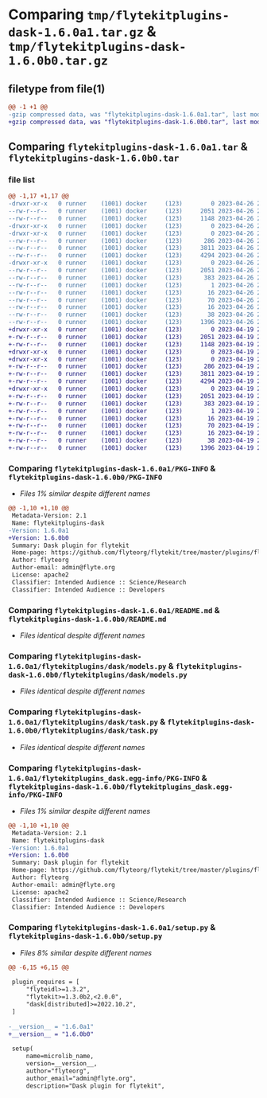 # Comparing `tmp/flytekitplugins-dask-1.6.0a1.tar.gz` & `tmp/flytekitplugins-dask-1.6.0b0.tar.gz`

## filetype from file(1)

```diff
@@ -1 +1 @@
-gzip compressed data, was "flytekitplugins-dask-1.6.0a1.tar", last modified: Wed Apr 26 20:37:22 2023, max compression
+gzip compressed data, was "flytekitplugins-dask-1.6.0b0.tar", last modified: Wed Apr 19 20:54:27 2023, max compression
```

## Comparing `flytekitplugins-dask-1.6.0a1.tar` & `flytekitplugins-dask-1.6.0b0.tar`

### file list

```diff
@@ -1,17 +1,17 @@
-drwxr-xr-x   0 runner    (1001) docker     (123)        0 2023-04-26 20:37:22.813390 flytekitplugins-dask-1.6.0a1/
--rw-r--r--   0 runner    (1001) docker     (123)     2051 2023-04-26 20:37:22.813390 flytekitplugins-dask-1.6.0a1/PKG-INFO
--rw-r--r--   0 runner    (1001) docker     (123)     1148 2023-04-26 20:36:40.000000 flytekitplugins-dask-1.6.0a1/README.md
-drwxr-xr-x   0 runner    (1001) docker     (123)        0 2023-04-26 20:37:22.809390 flytekitplugins-dask-1.6.0a1/flytekitplugins/
-drwxr-xr-x   0 runner    (1001) docker     (123)        0 2023-04-26 20:37:22.813390 flytekitplugins-dask-1.6.0a1/flytekitplugins/dask/
--rw-r--r--   0 runner    (1001) docker     (123)      286 2023-04-26 20:36:40.000000 flytekitplugins-dask-1.6.0a1/flytekitplugins/dask/__init__.py
--rw-r--r--   0 runner    (1001) docker     (123)     3811 2023-04-26 20:36:40.000000 flytekitplugins-dask-1.6.0a1/flytekitplugins/dask/models.py
--rw-r--r--   0 runner    (1001) docker     (123)     4294 2023-04-26 20:36:40.000000 flytekitplugins-dask-1.6.0a1/flytekitplugins/dask/task.py
-drwxr-xr-x   0 runner    (1001) docker     (123)        0 2023-04-26 20:37:22.813390 flytekitplugins-dask-1.6.0a1/flytekitplugins_dask.egg-info/
--rw-r--r--   0 runner    (1001) docker     (123)     2051 2023-04-26 20:37:22.000000 flytekitplugins-dask-1.6.0a1/flytekitplugins_dask.egg-info/PKG-INFO
--rw-r--r--   0 runner    (1001) docker     (123)      383 2023-04-26 20:37:22.000000 flytekitplugins-dask-1.6.0a1/flytekitplugins_dask.egg-info/SOURCES.txt
--rw-r--r--   0 runner    (1001) docker     (123)        1 2023-04-26 20:37:22.000000 flytekitplugins-dask-1.6.0a1/flytekitplugins_dask.egg-info/dependency_links.txt
--rw-r--r--   0 runner    (1001) docker     (123)       16 2023-04-26 20:37:22.000000 flytekitplugins-dask-1.6.0a1/flytekitplugins_dask.egg-info/namespace_packages.txt
--rw-r--r--   0 runner    (1001) docker     (123)       70 2023-04-26 20:37:22.000000 flytekitplugins-dask-1.6.0a1/flytekitplugins_dask.egg-info/requires.txt
--rw-r--r--   0 runner    (1001) docker     (123)       16 2023-04-26 20:37:22.000000 flytekitplugins-dask-1.6.0a1/flytekitplugins_dask.egg-info/top_level.txt
--rw-r--r--   0 runner    (1001) docker     (123)       38 2023-04-26 20:37:22.813390 flytekitplugins-dask-1.6.0a1/setup.cfg
--rw-r--r--   0 runner    (1001) docker     (123)     1396 2023-04-26 20:37:20.000000 flytekitplugins-dask-1.6.0a1/setup.py
+drwxr-xr-x   0 runner    (1001) docker     (123)        0 2023-04-19 20:54:27.175038 flytekitplugins-dask-1.6.0b0/
+-rw-r--r--   0 runner    (1001) docker     (123)     2051 2023-04-19 20:54:27.175038 flytekitplugins-dask-1.6.0b0/PKG-INFO
+-rw-r--r--   0 runner    (1001) docker     (123)     1148 2023-04-19 20:54:06.000000 flytekitplugins-dask-1.6.0b0/README.md
+drwxr-xr-x   0 runner    (1001) docker     (123)        0 2023-04-19 20:54:27.171038 flytekitplugins-dask-1.6.0b0/flytekitplugins/
+drwxr-xr-x   0 runner    (1001) docker     (123)        0 2023-04-19 20:54:27.171038 flytekitplugins-dask-1.6.0b0/flytekitplugins/dask/
+-rw-r--r--   0 runner    (1001) docker     (123)      286 2023-04-19 20:54:06.000000 flytekitplugins-dask-1.6.0b0/flytekitplugins/dask/__init__.py
+-rw-r--r--   0 runner    (1001) docker     (123)     3811 2023-04-19 20:54:06.000000 flytekitplugins-dask-1.6.0b0/flytekitplugins/dask/models.py
+-rw-r--r--   0 runner    (1001) docker     (123)     4294 2023-04-19 20:54:06.000000 flytekitplugins-dask-1.6.0b0/flytekitplugins/dask/task.py
+drwxr-xr-x   0 runner    (1001) docker     (123)        0 2023-04-19 20:54:27.175038 flytekitplugins-dask-1.6.0b0/flytekitplugins_dask.egg-info/
+-rw-r--r--   0 runner    (1001) docker     (123)     2051 2023-04-19 20:54:27.000000 flytekitplugins-dask-1.6.0b0/flytekitplugins_dask.egg-info/PKG-INFO
+-rw-r--r--   0 runner    (1001) docker     (123)      383 2023-04-19 20:54:27.000000 flytekitplugins-dask-1.6.0b0/flytekitplugins_dask.egg-info/SOURCES.txt
+-rw-r--r--   0 runner    (1001) docker     (123)        1 2023-04-19 20:54:27.000000 flytekitplugins-dask-1.6.0b0/flytekitplugins_dask.egg-info/dependency_links.txt
+-rw-r--r--   0 runner    (1001) docker     (123)       16 2023-04-19 20:54:27.000000 flytekitplugins-dask-1.6.0b0/flytekitplugins_dask.egg-info/namespace_packages.txt
+-rw-r--r--   0 runner    (1001) docker     (123)       70 2023-04-19 20:54:27.000000 flytekitplugins-dask-1.6.0b0/flytekitplugins_dask.egg-info/requires.txt
+-rw-r--r--   0 runner    (1001) docker     (123)       16 2023-04-19 20:54:27.000000 flytekitplugins-dask-1.6.0b0/flytekitplugins_dask.egg-info/top_level.txt
+-rw-r--r--   0 runner    (1001) docker     (123)       38 2023-04-19 20:54:27.175038 flytekitplugins-dask-1.6.0b0/setup.cfg
+-rw-r--r--   0 runner    (1001) docker     (123)     1396 2023-04-19 20:54:25.000000 flytekitplugins-dask-1.6.0b0/setup.py
```

### Comparing `flytekitplugins-dask-1.6.0a1/PKG-INFO` & `flytekitplugins-dask-1.6.0b0/PKG-INFO`

 * *Files 1% similar despite different names*

```diff
@@ -1,10 +1,10 @@
 Metadata-Version: 2.1
 Name: flytekitplugins-dask
-Version: 1.6.0a1
+Version: 1.6.0b0
 Summary: Dask plugin for flytekit
 Home-page: https://github.com/flyteorg/flytekit/tree/master/plugins/flytekit-dask
 Author: flyteorg
 Author-email: admin@flyte.org
 License: apache2
 Classifier: Intended Audience :: Science/Research
 Classifier: Intended Audience :: Developers
```

### Comparing `flytekitplugins-dask-1.6.0a1/README.md` & `flytekitplugins-dask-1.6.0b0/README.md`

 * *Files identical despite different names*

### Comparing `flytekitplugins-dask-1.6.0a1/flytekitplugins/dask/models.py` & `flytekitplugins-dask-1.6.0b0/flytekitplugins/dask/models.py`

 * *Files identical despite different names*

### Comparing `flytekitplugins-dask-1.6.0a1/flytekitplugins/dask/task.py` & `flytekitplugins-dask-1.6.0b0/flytekitplugins/dask/task.py`

 * *Files identical despite different names*

### Comparing `flytekitplugins-dask-1.6.0a1/flytekitplugins_dask.egg-info/PKG-INFO` & `flytekitplugins-dask-1.6.0b0/flytekitplugins_dask.egg-info/PKG-INFO`

 * *Files 1% similar despite different names*

```diff
@@ -1,10 +1,10 @@
 Metadata-Version: 2.1
 Name: flytekitplugins-dask
-Version: 1.6.0a1
+Version: 1.6.0b0
 Summary: Dask plugin for flytekit
 Home-page: https://github.com/flyteorg/flytekit/tree/master/plugins/flytekit-dask
 Author: flyteorg
 Author-email: admin@flyte.org
 License: apache2
 Classifier: Intended Audience :: Science/Research
 Classifier: Intended Audience :: Developers
```

### Comparing `flytekitplugins-dask-1.6.0a1/setup.py` & `flytekitplugins-dask-1.6.0b0/setup.py`

 * *Files 8% similar despite different names*

```diff
@@ -6,15 +6,15 @@
 
 plugin_requires = [
     "flyteidl>=1.3.2",
     "flytekit>=1.3.0b2,<2.0.0",
     "dask[distributed]>=2022.10.2",
 ]
 
-__version__ = "1.6.0a1"
+__version__ = "1.6.0b0"
 
 setup(
     name=microlib_name,
     version=__version__,
     author="flyteorg",
     author_email="admin@flyte.org",
     description="Dask plugin for flytekit",
```


